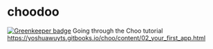 # choodoo

[![Greenkeeper badge](https://badges.greenkeeper.io/zrrrzzt/choodoo.svg)](https://greenkeeper.io/)
Going through the Choo tutorial https://yoshuawuyts.gitbooks.io/choo/content/02_your_first_app.html

